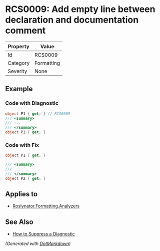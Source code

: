 # RCS0009: Add empty line between declaration and documentation comment

| Property | Value      |
| -------- | ---------- |
| Id       | RCS0009    |
| Category | Formatting |
| Severity | None       |

## Example

### Code with Diagnostic

```csharp
object P1 { get; } // RCS0009
/// <summary>
/// ...
/// </summary>
object P2 { get; }
```

### Code with Fix

```csharp
object P1 { get; }

/// <summary>
/// ...
/// </summary>
object P2 { get; }
```

## Applies to

* [Roslynator.Formatting.Analyzers](https://www.nuget.org/packages/Roslynator.Formatting.Analyzers)

## See Also

* [How to Suppress a Diagnostic](../HowToConfigureAnalyzers.md#how-to-suppress-a-diagnostic)


*\(Generated with [DotMarkdown](http://github.com/JosefPihrt/DotMarkdown)\)*
